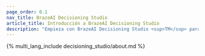 ```yaml
---
page_order: 0.1
nav_title: BrazeAI Decisioning Studio
article_title: Introducción a BrazeAI Decisioning Studio 
description: "Empieza con BrazeAI Decisioning Studio <sup>TM</sup> para tomar decisiones de IA 1:1 que maximicen cualquier métrica empresarial"
---
```


{% multi_lang_include decisioning_studio/about.md %}
